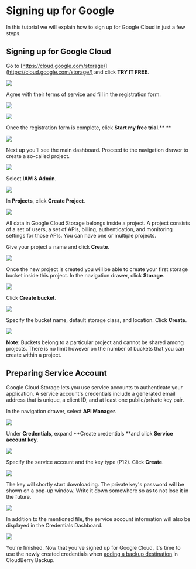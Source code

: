 # Signing up for Google

In this tutorial we will explain how to sign up for Google Cloud in just a few steps.

## Signing up for Google Cloud

Go to [https://cloud.google.com/storage/](https://cloud.google.com/storage/) and click **TRY IT FREE**.

![](../../../.gitbook/assets/capture1.PNG)

Agree with their terms of service and fill in the registration form.

![](../../../.gitbook/assets/capture2.PNG)

![](../../../.gitbook/assets/capture3.png)

Once the registration form is complete, click **Start my free trial**.** **

![](../../../.gitbook/assets/capture4.png)

Next up you'll see the main dashboard. Proceed to the navigation drawer to create a so-called project.

![](../../../.gitbook/assets/capture5.png)

Select **IAM & Admin**.

![](../../../.gitbook/assets/capture6.png)

In **Projects**, click **Create Project**.

![](../../../.gitbook/assets/capture7.png)

All data in Google Cloud Storage belongs inside a project. A project consists of a set of users, a set of APIs, billing, authentication, and monitoring settings for those APIs. You can have one or multiple projects.

Give your project a name and click **Create**.

![](../../../.gitbook/assets/capture8.png)

Once the new project is created you will be able to create your first storage bucket inside this project. In the navigation drawer, click **Storage**.

![](../../../.gitbook/assets/capture10.png)

Click **Create bucket**.

![](../../../.gitbook/assets/capture11.png)

Specify the bucket name, default storage class, and location. Click **Create**.

![](../../../.gitbook/assets/capture12.png)

**Note**: Buckets belong to a particular project and cannot be shared among projects. There is no limit however on the number of buckets that you can create within a project.

## Preparing Service Account

Google Cloud Storage lets you use service accounts to authenticate your application. A service account's credentials include a generated email address that is unique, a client ID, and at least one public/private key pair.

In the navigation drawer, select **API Manager**.

![](../../../.gitbook/assets/screen-shot-2017-03-22-at-19.49.42-624x757.png)

Under **Credentials**, expand **Create credentials **and click **Service account key**.

![](../../../.gitbook/assets/screen-shot-2017-03-22-at-19.54.53-1024x616.png)

Specify the service account and the key type \(P12\). Click **Create**.

![](../../../.gitbook/assets/screen-shot-2017-03-22-at-20.14.08-1024x459.png)

The key will shortly start downloading. The private key's password will be shown on a pop-up window. Write it down somewhere so as to not lose it in the future.

![](../../../.gitbook/assets/screen-shot-2017-03-22-at-20.18.21-1024x434.png)

In addition to the mentioned file, the service account information will also be displayed in the Credentials Dashboard.

![](../../../.gitbook/assets/screen-shot-2017-03-22-at-20.20.03-1024x312.png)

You're finished. Now that you've signed up for Google Cloud, it's time to use the newly created credentials when [adding a backup destination](../../getting-started/installation-and-configuration/adding-a-backup-destination.md) in CloudBerry Backup.

